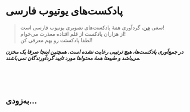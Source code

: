 # پادکست‌های یوتیوب فارسی
> سعی [من](https://twitter.com/alijahsan)، گردآوری همۀ پادکست‌های تصویری یوتیوب فارسی است! <br>
از هزاران پادکست از قلم افتاده معذرت می‌خوام!<br>
لطفا پادکستت رو بهم معرفی کن!

***در جمع‌آوری پادکست‌ها، هیچ ترتیبی رعایت نشده است. همچنین اینجا صرفا یک مخزن می‌باشد و طبیعتا همۀ محتواها مورد تایید گردآورندگان نمی‌باشند.***

<br>
<br>
<br>

## به‌زودی...
